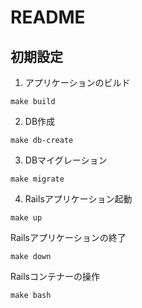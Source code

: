 # README
## 初期設定
1. アプリケーションのビルド
```
make build
```

2. DB作成
```
make db-create
```

3. DBマイグレーション
```
make migrate
```

4. Railsアプリケーション起動
```
make up
```

Railsアプリケーションの終了
```
make down
```

Railsコンテナーの操作
```
make bash
```